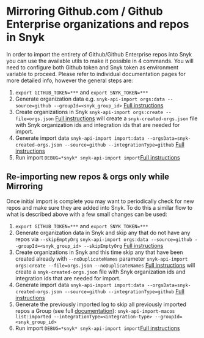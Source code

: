 # Mirroring Github.com / Github Enterprise organizations and repos in Snyk
In order to import the entirety of Github/Github Enterprise repos into Snyk you can use the available utils to make it possible in 4 commands.
You will need to configure both Github token and Snyk token as environment variable to proceed.
Please refer to individual documentation pages for more detailed info, however the general steps are:

1. `export GITHUB_TOKEN=***` and `export SNYK_TOKEN=***`
2. Generate organization data e.g. `snyk-api-import orgs:data --source=github --groupId=<snyk_group_id>` [Full instructions](./orgs.md)
3. Create organizations in Snyk `snyk-api-import orgs:create --file=orgs.json` [Full instructions](./orgs.md) will create a `snyk-created-orgs.json` file with Snyk organization ids and integration ids that are needed for import.
4. Generate import data `snyk-api-import import:data --orgsData=snyk-created-orgs.json --source=github --integrationType=github` [Full instructions](./import-data.md)
5. Run import `DEBUG=*snyk* snyk-api-import import`[Full instructions](./import.md)

## Re-importing new repos & orgs only while Mirroring
Once initial import is complete you may want to periodically check for new repos and make sure they are added into Snyk. To do this a similar flow to what is described above with a few small changes can be used:
1. `export GITHUB_TOKEN=***` and `export SNYK_TOKEN=***`
2. Generate organization data in Snyk and skip any that do not have any repos via `--skipEmptyOrg` `snyk-api-import orgs:data --source=github --groupId=<snyk_group_id> --skipEmptyOrg` [Full instructions](./orgs.md)
3. Create organizations in Snyk and this time skip any that have been created already with `--noDuplicateNames` parameter `snyk-api-import orgs:create --file=orgs.json --noDuplicateNames` [Full instructions](./orgs.md) will create a `snyk-created-orgs.json` file with Snyk organization ids and integration ids that are needed for import.
4. Generate import data `snyk-api-import import:data --orgsData=snyk-created-orgs.json --source=github --integrationType=github` [Full instructions](./import-data.md)
5. Generate the previously imported log to skip all previously imported repos a Group (see full [documentation](./import.md#to-skip-all-previously-imported-targets)):
`snyk-api-import-macos list:imported --integrationType=<integration-type> --groupId=<snyk_group_id>`
6. Run import `DEBUG=*snyk* snyk-api-import import`[Full instructions](./import.md)
